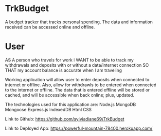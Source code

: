 # TrkBudget

A budget tracker that tracks personal spending. The data and information received can be accessed online and offline. 

# User
AS A person who travels for work
I WANT to be able to track my withdrawals and deposits with or without a data/internet connection
SO THAT my account balance is accurate when I am traveling

Working application will allow user to enter deposits when connected to internet or offline. Also, allow for withdrawls to be entered when connected to the internet or offline. The data that is entered offline will be stored or cached, and will be accessible when back online; plus, updated.

The technologies used for this application are:
Node.js
MongoDB
Mongoose
Express.js
IndexedDB
Html
CSS

Link to Github: https://github.com/sylviadiane69/TrkBudget

Link to Deployed App: https://powerful-mountain-78400.herokuapp.com/




